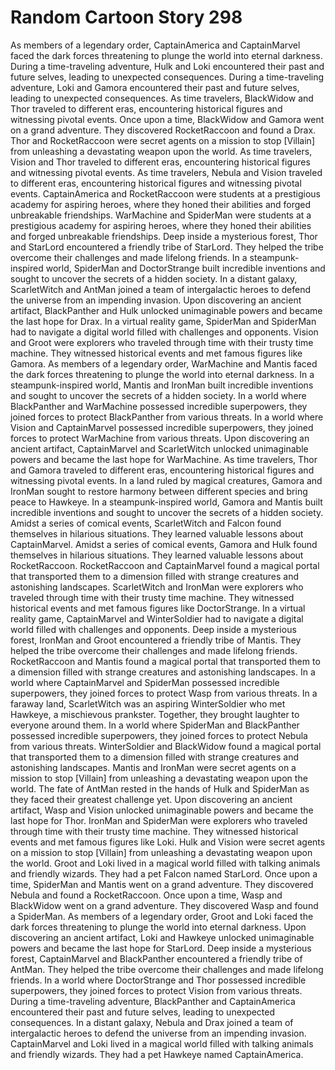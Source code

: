 # Random Cartoon Story 298

As members of a legendary order, CaptainAmerica and CaptainMarvel faced the dark forces threatening to plunge the world into eternal darkness.
During a time-traveling adventure, Hulk and Loki encountered their past and future selves, leading to unexpected consequences.
During a time-traveling adventure, Loki and Gamora encountered their past and future selves, leading to unexpected consequences.
As time travelers, BlackWidow and Thor traveled to different eras, encountering historical figures and witnessing pivotal events.
Once upon a time, BlackWidow and Gamora went on a grand adventure. They discovered RocketRaccoon and found a Drax.
Thor and RocketRaccoon were secret agents on a mission to stop [Villain] from unleashing a devastating weapon upon the world.
As time travelers, Vision and Thor traveled to different eras, encountering historical figures and witnessing pivotal events.
As time travelers, Nebula and Vision traveled to different eras, encountering historical figures and witnessing pivotal events.
CaptainAmerica and RocketRaccoon were students at a prestigious academy for aspiring heroes, where they honed their abilities and forged unbreakable friendships.
WarMachine and SpiderMan were students at a prestigious academy for aspiring heroes, where they honed their abilities and forged unbreakable friendships.
Deep inside a mysterious forest, Thor and StarLord encountered a friendly tribe of StarLord. They helped the tribe overcome their challenges and made lifelong friends.
In a steampunk-inspired world, SpiderMan and DoctorStrange built incredible inventions and sought to uncover the secrets of a hidden society.
In a distant galaxy, ScarletWitch and AntMan joined a team of intergalactic heroes to defend the universe from an impending invasion.
Upon discovering an ancient artifact, BlackPanther and Hulk unlocked unimaginable powers and became the last hope for Drax.
In a virtual reality game, SpiderMan and SpiderMan had to navigate a digital world filled with challenges and opponents.
Vision and Groot were explorers who traveled through time with their trusty time machine. They witnessed historical events and met famous figures like Gamora.
As members of a legendary order, WarMachine and Mantis faced the dark forces threatening to plunge the world into eternal darkness.
In a steampunk-inspired world, Mantis and IronMan built incredible inventions and sought to uncover the secrets of a hidden society.
In a world where BlackPanther and WarMachine possessed incredible superpowers, they joined forces to protect BlackPanther from various threats.
In a world where Vision and CaptainMarvel possessed incredible superpowers, they joined forces to protect WarMachine from various threats.
Upon discovering an ancient artifact, CaptainMarvel and ScarletWitch unlocked unimaginable powers and became the last hope for WarMachine.
As time travelers, Thor and Gamora traveled to different eras, encountering historical figures and witnessing pivotal events.
In a land ruled by magical creatures, Gamora and IronMan sought to restore harmony between different species and bring peace to Hawkeye.
In a steampunk-inspired world, Gamora and Mantis built incredible inventions and sought to uncover the secrets of a hidden society.
Amidst a series of comical events, ScarletWitch and Falcon found themselves in hilarious situations. They learned valuable lessons about CaptainMarvel.
Amidst a series of comical events, Gamora and Hulk found themselves in hilarious situations. They learned valuable lessons about RocketRaccoon.
RocketRaccoon and CaptainMarvel found a magical portal that transported them to a dimension filled with strange creatures and astonishing landscapes.
ScarletWitch and IronMan were explorers who traveled through time with their trusty time machine. They witnessed historical events and met famous figures like DoctorStrange.
In a virtual reality game, CaptainMarvel and WinterSoldier had to navigate a digital world filled with challenges and opponents.
Deep inside a mysterious forest, IronMan and Groot encountered a friendly tribe of Mantis. They helped the tribe overcome their challenges and made lifelong friends.
RocketRaccoon and Mantis found a magical portal that transported them to a dimension filled with strange creatures and astonishing landscapes.
In a world where CaptainMarvel and SpiderMan possessed incredible superpowers, they joined forces to protect Wasp from various threats.
In a faraway land, ScarletWitch was an aspiring WinterSoldier who met Hawkeye, a mischievous prankster. Together, they brought laughter to everyone around them.
In a world where SpiderMan and BlackPanther possessed incredible superpowers, they joined forces to protect Nebula from various threats.
WinterSoldier and BlackWidow found a magical portal that transported them to a dimension filled with strange creatures and astonishing landscapes.
Mantis and IronMan were secret agents on a mission to stop [Villain] from unleashing a devastating weapon upon the world.
The fate of AntMan rested in the hands of Hulk and SpiderMan as they faced their greatest challenge yet.
Upon discovering an ancient artifact, Wasp and Vision unlocked unimaginable powers and became the last hope for Thor.
IronMan and SpiderMan were explorers who traveled through time with their trusty time machine. They witnessed historical events and met famous figures like Loki.
Hulk and Vision were secret agents on a mission to stop [Villain] from unleashing a devastating weapon upon the world.
Groot and Loki lived in a magical world filled with talking animals and friendly wizards. They had a pet Falcon named StarLord.
Once upon a time, SpiderMan and Mantis went on a grand adventure. They discovered Nebula and found a RocketRaccoon.
Once upon a time, Wasp and BlackWidow went on a grand adventure. They discovered Wasp and found a SpiderMan.
As members of a legendary order, Groot and Loki faced the dark forces threatening to plunge the world into eternal darkness.
Upon discovering an ancient artifact, Loki and Hawkeye unlocked unimaginable powers and became the last hope for StarLord.
Deep inside a mysterious forest, CaptainMarvel and BlackPanther encountered a friendly tribe of AntMan. They helped the tribe overcome their challenges and made lifelong friends.
In a world where DoctorStrange and Thor possessed incredible superpowers, they joined forces to protect Vision from various threats.
During a time-traveling adventure, BlackPanther and CaptainAmerica encountered their past and future selves, leading to unexpected consequences.
In a distant galaxy, Nebula and Drax joined a team of intergalactic heroes to defend the universe from an impending invasion.
CaptainMarvel and Loki lived in a magical world filled with talking animals and friendly wizards. They had a pet Hawkeye named CaptainAmerica.